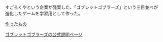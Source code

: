 すごろくやという企業が発案した、「ゴブレットゴブラーズ」という三目並べが進化したゲームを学習用として作った。

[作ったもの](https://kenwama.github.io/study-gobblet-gobblers/)

[ゴブレットゴブラーズの公式説明ページ](https://sugorokuya.jp/p/gobblet-gobblers)

